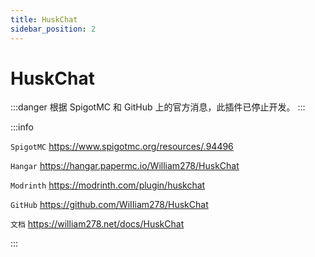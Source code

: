 ```yaml
---
title: HuskChat
sidebar_position: 2
---
```


# HuskChat

:::danger
根据 SpigotMC 和 GitHub 上的官方消息，此插件已停止开发。
:::

:::info

`SpigotMC` https://www.spigotmc.org/resources/.94496

`Hangar` https://hangar.papermc.io/William278/HuskChat

`Modrinth` https://modrinth.com/plugin/huskchat

`GitHub` https://github.com/WiIIiam278/HuskChat

`文档` https://william278.net/docs/HuskChat

:::
